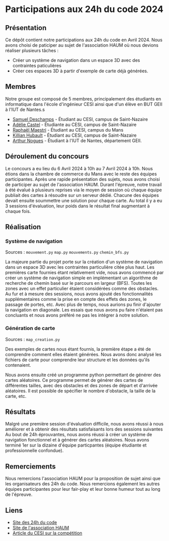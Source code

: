 # Participations aux 24h du code 2024
## Présentation
Ce dépôt contient notre participations aux 24h du code en Avril 2024. Nous avons choisi de paticiper au sujet de l'association HAUM où nous devions réaliser plusieurs tâches :
- Créer un système de navigation dans un espace 3D avec des contraintes paticulières
- Créer ces espaces 3D à partir d'exemple de carte déjà générées. 


## Membres
Notre groupe est composé de 5 membres, principalement des étudiants en informatique dans l'école d'ingénieur CESI ainsi que d'un élève en BUT GEII à l'IUT de Nantes.s
- [Samuel Deschamps](https://github.com/Sunslihgt) - Étudiant au CESI, campus de Saint-Nazaire
- [Adélie Castel](https://github.com/casteladelie) - Étudiante au CESI, campus de Saint-Nazaire
- [Raphaël Maestri](https://github.com/Flankiste) - Étudiant au CESI, campus du Mans
- [Killian Hubault](https://github.com/Eclipes2) - Étudiant au CESI, campus de Saint-Nazaire
- [Arthur Nogues](https://github.com/ArkeoNo) - Étudiant à l'IUT de Nantes, département GEII.

## Déroulement du concours 
Le concours a eu lieu du 6 Avril 2024 à 10h au 7 Avril 2024 à 10h. Nous étions dans la chambre de commerce du Mans avec le reste des équipes participantes. Après une rapide présentation des sujets, nous avons choisi de participer au sujet de l'association HAUM.
Durant l'épreuve, notre travail à été évalué à plusieurs reprises via le moyen de session où chaque équipe publiait des cartes à résoudre sur un serveur dédié. Chacune des équipes devait ensuite soummettre une solution pour chaque carte. 
Au total il y a eu 3 sessions d'évaluation, leur poids dans le résultat final augmentant à chaque fois.

## Réalisation 

### Système de navigation
Sources : `mouvement.py` `map.py` `mouvements.py` `chemin_bfs.py`

La majeure partie du projet porte sur la création d'un système de navigation dans un espace 3D avec les contraintes particulière citée plus haut.
Les premières carte fournies étant relativement vide, nous avons commencé par créer un système de navigation simple en implémentant un algorithme de recherche de chemin basé sur le parcours en largeur (BFS). Toutes les zones avec un effet particulier étaient considérées comme des obstacles.
Au fur et à mesure des sessions, nous avons ajouté des fonctionnalités supplémentaires comme la prise en compte des effets des zones, le passage de portes, etc.
Avec plus de temps, nous aurions pu finir d'ajouter la navigation en diagonale. Les essais que nous avons pu faire n'étaient pas concluants et nous avons préféré ne pas les intégrer à notre solution.

### Génération de carte
Sources : `map_creation.py`

Des exemples de cartes nous étant fournis, la première étape a été de comprendre comment elles étaient générées. Nous avons donc analysé les fichiers de carte pour comprendre leur structure et les données qu'ils contenaient.

Nous avons ensuite créé un programme python permettant de générer des cartes aléatoires. Ce programme permet de générer des cartes de différentes tailles, avec des obstacles et des zones de départ et d'arrivée aléatoires. Il est possible de spécifier le nombre d'obstacle, la taille de la carte, etc.

## Résultats

Malgré une première session d'évaluation difficile, nous avons réussi à nous améliorer et à obtenir des résultats satisfaisants lors des sessions suivantes
Au bout de 24h éprouvantes, nous avons réussi à créer un système de navigation fonctionnel et à générer des cartes aléatoires.
Nous avons terminé 1er sur la dizaine d'équipe particpantes (équipe étudiante et professionnelle confondue).


## Remerciements
Nous remercions l'association HAUM pour la proposition de sujet ainsi que les organisateurs des 24h du code. Nous remercions également les autres équipes participantes pour leur fair-play et leur bonne humeur tout au long de l'épreuve.

## Liens
- [Site des 24h du code](https://les24hducode.fr/)
- [Site de l'association HAUM](https://haum.org/)
- [Article du CESI sur la compétition](https://le-mans.cesi.fr/fr/actualites/24h-du-code-2024/#:~:text=Les%2024%20heures%20du%20code,projets%20individuels%20ou%20en%20%C3%A9quipe.)